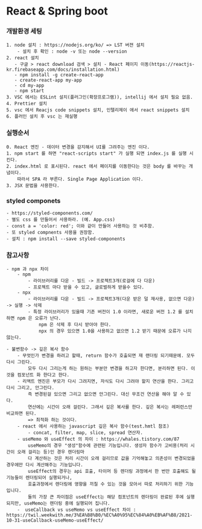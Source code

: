 # React & Spring boot

### 개발환경 세팅
    1. node 설치 : https://nodejs.org/ko/ => LST 버젼 설치
        - 설치 후 확인 : node -v 또는 node --version
    2. react 설치
       - 구글 > react download 검색 > 설치 - React 페이지 이동(https://reactjs-kr.firebaseapp.com/docs/installation.html)
       - npm install -g create-react-app
       - create-react-app my-app
       - cd my-app
       - npm start
    3. VSC 에서는 ESLint 설치(플러그인(확장프로그램)), intellij 에서 설치 필요 없음.
    4. Prettier 설치
    5. vsc 에서 Reacjs code snippets 설치, 인텔리제이 에서 react snippets 설치
    6. 플러인 설치 후 vsc 는 재실행
### 실행순서
    0. React 엔진 - 데이터 변경을 감지해서 UI를 그려주는 엔진 이다.
    1. npm start 를 하면 "react-scripts start" 가 실행 되면 index.js 를 실행 시킨다.
    2. index.html 로 표시된다. react 에서 페이지를 이동한다는 것은 body 를 바꾸는 개념이다.
        따라서 SPA 라 부른다. Single Page Application 이다.
    3. JSX 문법을 사용한다.

### styled componets
    - https://styled-components.com/
    - 별도 css 를 만들어서 사용하라. (예. App.css)
    - const a = 'color: red'; 이와 같이 만들어 사용하는 것 비추함.
    - 또 styled compnents 사용을 권장함.
    - 설치 : npm install --save styled-components

### 참고사항
    - npm 과 npx 차이
        - npm
            - 라이브러리를 다운 - 빌드 -> 프로젝트3개(로걸에 다 다운)
            - 프로젝트 마다 받을 수 있고, 글로벌하게 받을수 있다.
        - npx
            - 라이브러리를 다운 - 빌드 -> 프로젝트3개(다운 받은 덜 재사용, 없으면 다운) -> 실행 -> 삭제
            - 특정 라이브러리가 있을때 기존 버전이 1.0 이라면, 새로운 버전 1.2 를 설치하면 npm 은 오류가 난다.
                npm 은 삭제 후 다시 받아야 한다.
                npx 의 경우 있으면 1.0을 사용하고 없으면 1.2 받기 때문에 오류가 나지 않는다.

    - 불변함수 -> 깊은 복사 함수
        - 무엇인가 변경을 하려고 할때, return 함수가 호출되면 재 랜더링 되기때문에. 모두 다시 그린다.
            모두 다시 그리는게 하는 원하는 부분만 변경을 하고자 한다면, 분리하면 된다. 이것을 컴포넌트 화 한다고 한다.
        - 리액트 엔진은 부모가 다시 그려지면, 자식도 다시 그려야 할지 연산을 한다. 그리고 다시 그리고, 안그린다.
            즉 변경된걸 있으면 그리고 없으면 안그린다. 대신 무조건 연산을 해야 알 수 있다.
            연산에는 시간이 오래 걸린다. 그래서 깊은 복사를 한다. 깊은 복사는 레퍼런스만 비교하면 된다.
            => 최적화 하는 것이다.
        - react 에서 사용하는 javascript 깊은 복사 함수(test.hmtl 참조)
            - concat, filter, map, slice, spread 연산자.
        - useMemo 와 useEffect 의 차이 : https://whales.tistory.com/87
            useMemo의 경우 "생성"함수에 관련된 기능입니다. 생성자 함수가 고비용(처리 시간이 오래 걸리는 등)인 경우 렌더링마
            다 계산하는 것은 처리 시간이 오래 걸리므로 값을 기억해놓고 의존성이 변경되었을 경우에만 다시 계산해주는 기능입니다.
            useEffect의 경우는 api 호출, 타이머 등 렌더링 과정에서 한 번만 호출해도 될 기능들이 렌더링되어 실행되거나, 
            호출과정에서 렌더링에 영향을 끼칠 수 있는 것을 모아서 따로 처리하기 위한 기능입니다.
            둘의 가장 큰 차이점은 useEffect는 해당 컴포넌트의 렌더링이 완료된 후에 실행되지만, useMemo는 렌더링 중에 실행되어 집니다.
        -  useCallback vs useMemo vs useEffect 차이 : https://twil.weekwith.me/3%EA%B8%B0/%EC%A0%95%EC%84%A0%EB%AF%B8/2021-10-31-useCallback-useMemo-useEffect/